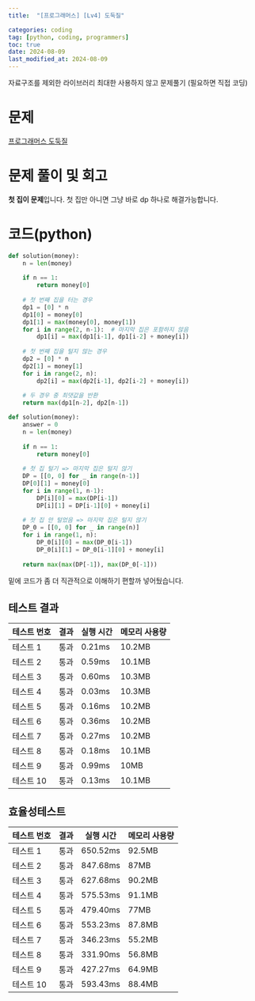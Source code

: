 ```yaml
---
title:  "[프로그래머스] [Lv4] 도둑질" 

categories: coding
tag: [python, coding, programmers]
toc: true
date: 2024-08-09
last_modified_at: 2024-08-09
---
```


자료구조를 제외한 라이브러리 최대한 사용하지 않고 문제풀기 (필요하면 직접 코딩)


# 문제
[프로그래머스 도둑질](https://school.programmers.co.kr/learn/courses/30/lessons/42897)

# 문제 풀이 및 회고
**첫 집이 문제**입니다. 첫 집만 아니면 그냥 바로 dp 하나로 해결가능합니다.

# 코드(python)
```python
def solution(money):
    n = len(money)
    
    if n == 1:
        return money[0]
    
    # 첫 번째 집을 터는 경우
    dp1 = [0] * n
    dp1[0] = money[0]
    dp1[1] = max(money[0], money[1])
    for i in range(2, n-1):  # 마지막 집은 포함하지 않음
        dp1[i] = max(dp1[i-1], dp1[i-2] + money[i])
        
    # 첫 번째 집을 털지 않는 경우
    dp2 = [0] * n
    dp2[1] = money[1]
    for i in range(2, n):
        dp2[i] = max(dp2[i-1], dp2[i-2] + money[i])
        
    # 두 경우 중 최댓값을 반환
    return max(dp1[n-2], dp2[n-1])
```

```python
def solution(money):
    answer = 0
    n = len(money)
    
    if n == 1:
        return money[0]
    
    # 첫 집 털기 => 마지막 집은 털지 않기
    DP = [[0, 0] for _ in range(n-1)]
    DP[0][1] = money[0]
    for i in range(1, n-1):
        DP[i][0] = max(DP[i-1])
        DP[i][1] = DP[i-1][0] + money[i]
    
    # 첫 집 안 털었음 => 마지막 집은 털지 않기
    DP_0 = [[0, 0] for _ in range(n)]
    for i in range(1, n):
        DP_0[i][0] = max(DP_0[i-1])
        DP_0[i][1] = DP_0[i-1][0] + money[i]
    
    return max(max(DP[-1]), max(DP_0[-1]))
```
밑에 코드가 좀 더 직관적으로 이해하기 편할까 넣어뒀습니다.

## 테스트 결과


| 테스트 번호 | 결과  | 실행 시간  | 메모리 사용량 |
|-------------|-------|------------|---------------|
| 테스트 1    | 통과  | 0.21ms     | 10.2MB        |
| 테스트 2    | 통과  | 0.59ms     | 10.1MB        |
| 테스트 3    | 통과  | 0.60ms     | 10.3MB        |
| 테스트 4    | 통과  | 0.03ms     | 10.3MB        |
| 테스트 5    | 통과  | 0.16ms     | 10.2MB        |
| 테스트 6    | 통과  | 0.36ms     | 10.2MB        |
| 테스트 7    | 통과  | 0.27ms     | 10.2MB        |
| 테스트 8    | 통과  | 0.18ms     | 10.1MB        |
| 테스트 9    | 통과  | 0.99ms     | 10MB          |
| 테스트 10   | 통과  | 0.13ms     | 10.1MB        |


## 효율성테스트


| 테스트 번호 | 결과  | 실행 시간  | 메모리 사용량 |
|-------------|-------|------------|---------------|
| 테스트 1    | 통과  | 650.52ms   | 92.5MB        |
| 테스트 2    | 통과  | 847.68ms   | 87MB          |
| 테스트 3    | 통과  | 627.68ms   | 90.2MB        |
| 테스트 4    | 통과  | 575.53ms   | 91.1MB        |
| 테스트 5    | 통과  | 479.40ms   | 77MB          |
| 테스트 6    | 통과  | 553.23ms   | 87.8MB        |
| 테스트 7    | 통과  | 346.23ms   | 55.2MB        |
| 테스트 8    | 통과  | 331.90ms   | 56.8MB        |
| 테스트 9    | 통과  | 427.27ms   | 64.9MB        |
| 테스트 10   | 통과  | 593.43ms   | 88.4MB        |